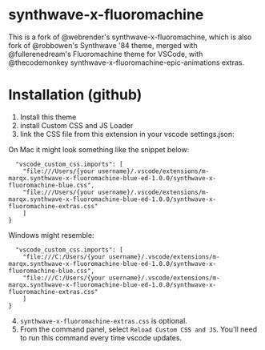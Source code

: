 # synthwave-x-fluoromachine

This is a fork of @webrender's synthwave-x-fluoromachine, which is also fork of @robbowen's Synthwave '84 theme, merged with @fullerenedream's Fluoromachine theme for VSCode, with @thecodemonkey synthwave-x-fluoromachine-epic-animations extras.

# Installation (github)

1. Install this theme
2. install Custom CSS and JS Loader
3. link the CSS file from this extension in your vscode settings.json:

On Mac it might look something like the snippet below:

```{
  "vscode_custom_css.imports": [
    "file:///Users/{your username}/.vscode/extensions/m-marqx.synthwave-x-fluoromachine-blue-ed-1.0.0/synthwave-x-fluoromachine-blue.css",
    "file:///Users/{your username}/.vscode/extensions/m-marqx.synthwave-x-fluoromachine-blue-ed-1.0.0/synthwave-x-fluoromachine-extras.css"
    ]
}
```

Windows might resemble:

```{
  "vscode_custom_css.imports": [
    "file:///C:/Users/{your username}/.vscode/extensions/m-marqx.synthwave-x-fluoromachine-blue-ed-1.0.0/synthwave-x-fluoromachine-blue.css",
    "file:///C:/Users/{your username}/.vscode/extensions/m-marqx.synthwave-x-fluoromachine-blue-ed-1.0.0/synthwave-x-fluoromachine-extras.css"
    ]
}
```

4. `synthwave-x-fluoromachine-extras.css` is optional.
5. From the command panel, select `Reload Custom CSS and JS`. You'll need to run this command every time vscode updates.
